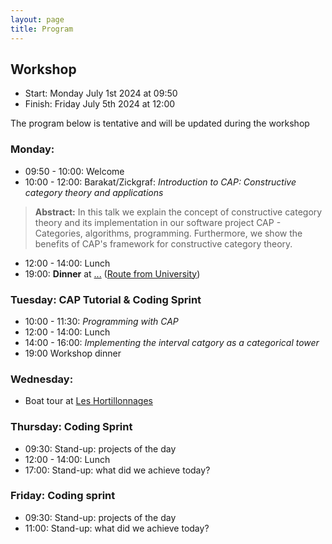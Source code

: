 ```yaml
---
layout: page
title: Program
---
```


## Workshop
* Start: Monday July 1st 2024 at 09:50
* Finish: Friday July 5th 2024 at 12:00

The program below is tentative and will be updated during the workshop

### Monday: 

* 09:50 - 10:00: Welcome
* 10:00 - 12:00: Barakat/Zickgraf: *Introduction to CAP: Constructive category theory and applications*<br/>
> **Abstract:** In this talk we explain the concept of constructive category theory
> and its implementation in our software project
> CAP - Categories, algorithms, programming.
> Furthermore, we show the benefits of CAP's framework
> for constructive category theory.

* 12:00 - 14:00: Lunch
* 19:00: **Dinner** at [...]() ([Route from University]())

### Tuesday: CAP Tutorial & Coding Sprint

* 10:00 - 11:30: *Programming with CAP*<br/>
* 12:00 - 14:00: Lunch
* 14:00 - 16:00: *Implementing the interval catgory as a categorical tower*<br/>
* 19:00 Workshop dinner

### Wednesday:

* Boat tour at [Les Hortillonnages](https://maps.app.goo.gl/xC3aBqfiLkZxQC2V8)

### Thursday: Coding Sprint

* 09:30: Stand-up: projects of the day
* 12:00 - 14:00: Lunch
* 17:00: Stand-up: what did we achieve today?

### Friday: Coding sprint

* 09:30: Stand-up: projects of the day
* 11:00: Stand-up: what did we achieve today?
